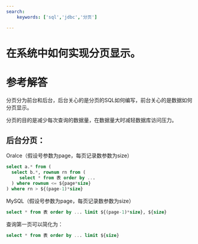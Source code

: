 ```yaml
---
search:
    keywords: ['sql','jdbc','分页']

---
```


# 在系统中如何实现分页显示。

# 参考解答

分页分为前台和后台，后台关心的是分页的SQL如何编写，前台关心的是数据如何分页显示。

分页的目的是减少每次查询的数据量，在数据量大时减轻数据库访问压力。

## 后台分页：
Oralce（假设号参数为page，每页记录数参数为size）

```sql
select a.* from (
  select b.*, rownum rn from (
     select * from 表 order by ...
  ) where rownum <= ${page*size} 
) where rn > ${(page-1)*size}
```

MySQL（假设号参数为page，每页记录数参数为size）

```sql
select * from 表 order by ... limit ${(page-1)*size}, ${size}
```

查询第一页可以简化为：

```sql
select * from 表 order by ... limit ${size}
```





